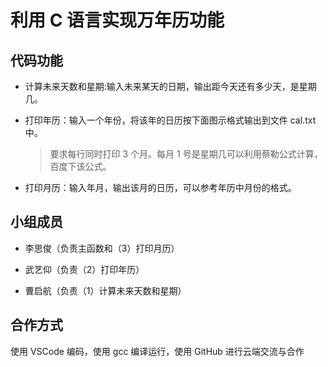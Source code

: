 # 利用 C 语言实现万年历功能

## 代码功能

- 计算未来天数和星期:输入未来某天的日期，输出距今天还有多少天，是星期几。

- 打印年历：输入一个年份，将该年的日历按下面图示格式输出到文件 cal.txt 中。
    > 要求每行同时打印 3 个月。每月 1 号是星期几可以利用蔡勒公式计算，百度下该公式。

- 打印月历：输入年月，输出该月的日历，可以参考年历中月份的格式。

## 小组成员

- 李思俊（负责主函数和（3）打印月历）

- 武艺仰（负责（2）打印年历）

- 曹启航（负责（1）计算未来天数和星期）

## 合作方式

使用 VSCode 编码，使用 gcc 编译运行，使用 GitHub 进行云端交流与合作
